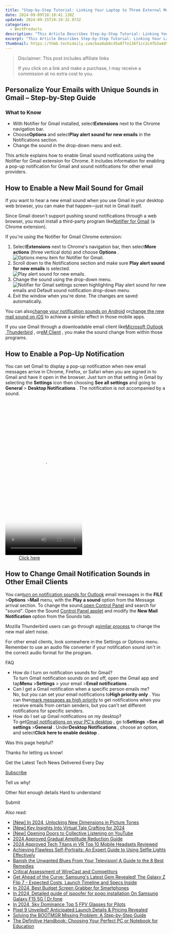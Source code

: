 ```yaml
---
title: "Step-by-Step Tutorial: Linking Your Laptop to Three External Monitors"
date: 2024-09-09T18:10:42.138Z
updated: 2024-09-15T19:19:32.973Z
categories:
  - BestProducts
description: "This Article Describes Step-by-Step Tutorial: Linking Your Laptop to Three External Monitors"
excerpt: "This Article Describes Step-by-Step Tutorial: Linking Your Laptop to Three External Monitors"
thumbnail: https://thmb.techidaily.com/baa0ab8cd5a07fe136f1cc2c4fb3a4d9f403c6961da236a4542ceaa49684d0f3.jpg
---
```


>  Disclaimer: This post includes affiliate links
>
>  If you click on a link and make a purchase, I may receive a commission at no extra cost to you.
>

## Personalize Your Emails with Unique Sounds in Gmail – Step-by-Step Guide
### What to Know

* With Notifier for Gmail installed, select**Extensions** next to the Chrome navigation bar.
* Choose**Options** and select**Play alert sound for new emails** in the Notifications section.
* Change the sound in the drop-down menu and exit.

 This article explains how to enable Gmail sound notifications using the Notifier for Gmail extension for Chrome. It includes information for enabling a pop-up notification for Gmail and sound notifications for other email providers.

## How to Enable a New Mail Sound for Gmail

 If you want to hear a new email sound when you use Gmail in your desktop web browser, you can make that happen—just not in Gmail itself.

 Since Gmail doesn't support pushing sound notifications through a web browser, you must install a third-party program like[Notifier for Gmail](https://chrome.google.com/webstore/detail/notifier-for-gmail/dcjichoefijpinlfnjghokpkojhlhkgl?hl=en) (a Chrome extension).

 If you're using the Notifier for Gmail Chrome extension:

1. Select**Extensions** next to Chrome's navigation bar, then select**More actions** (three vertical dots) and choose **Options** .  
![Options menu item for Notifier for Gmail.](https://www.lifewire.com/thmb/ItTlmQe_8CNY3vW37Q6ac7spTJ8=/1500x0/filters:no_upscale():max_bytes(150000):strip_icc():format(webp)/001-how-to-add-a-new-mail-sound-for-gmail-5b50d46b9a594db3bd73946ea64549aa.jpg)
2. Scroll down to the Notifications section and make sure **Play alert sound for new emails** is selected.  
![Play alert sound for new emails.](https://www.lifewire.com/thmb/EaGNTDoH2lcLO8QxHT0Z1KVeUPk=/1500x0/filters:no_upscale():max_bytes(150000):strip_icc():format(webp)/002-how-to-add-a-new-mail-sound-for-gmail-1e074c5a399d403aab64b2ec37afbbf8.jpg)
3. Change the sound using the drop-down menu.  
![Notifier for Gmail settings screen highlighting Play alert sound for new emails and Default sound notification drop-down menu](https://www.lifewire.com/thmb/DUBiUTKL1yNY2AP6anJNY9OE1cM=/1500x0/filters:no_upscale():max_bytes(150000):strip_icc():format(webp)/003-how-to-add-a-new-mail-sound-for-gmail-db10f7ff4e56480c8acefb921da8d1b6.jpg)
4. Exit the window when you're done. The changes are saved automatically.

 You can also[change your notification sounds on Android](https://www.lifewire.com/how-to-change-create-android-notification-sounds-4783114) or[change the new mail sound on iOS](https://www.lifewire.com/how-to-change-the-new-mail-sound-in-ios-mail-1172501) to achieve a similar effect in those mobile apps.

 If you use Gmail through a downloadable email client like[Microsoft Outlook](https://www.lifewire.com/microsoft-outlook-4164620) ,[Thunderbird](https://www.lifewire.com/gmail-access-thunderbird-1173150) , or[eM Client](http://www.emclient.com/) , you make the sound change from within those programs.

## How to Enable a Pop-Up Notification

 You can set Gmail to display a pop-up notification when new email messages arrive in Chrome, Firefox, or Safari when you are signed in to Gmail and have it open in the browser. Just turn on that setting in Gmail by selecting the **Settings**  icon then choosing **See all settings** and going to **General** \> **Desktop Notifications** . The notification is not accompanied by a sound.

<!-- affiliate ads begin -->
<span id="1770776">
					<video width="240" height="480" style="cursor:pointer"
           poster="//a.impactradius-go.com/display-clicktoplayimage/1770776.png"
           onclick="if(!this.playClicked){this.play();this.setAttribute('controls',true);this.playClicked=true;}">
	   <source src="//a.impactradius-go.com/display-ad/20702-1770776">
	   <img src="//a.impactradius-go.com/display-clicktoplayimage/1770776.png" style="border: none; height: 100%; width: 100%; object-fit: contain">
	</video>
	<div style="width:150px;text-align:center"><a href="javascript:window.open(decodeURIComponent('https%3A%2F%2Ftokenmetrics.sjv.io%2Fc%2F5597632%2F1770776%2F20702'), '_blank');void(0);">Click here</a></div>
</span>
<img height="0" width="0" src="https://imp.pxf.io/i/5597632/1770776/20702" style="position:absolute;visibility:hidden;" border="0" />
<!-- affiliate ads end -->

## How to Change Gmail Notification Sounds in Other Email Clients

 You can[turn on notification sounds for Outlook](https://www.lifewire.com/change-new-mail-notification-sound-outlook-1173674) email messages in the **FILE** \>**Options** \>**Mail**  menu, with the **Play a sound** option from the Message arrival section. To change the sound,[open Control Panel](https://www.lifewire.com/how-to-open-control-panel-2625782) and search for "sound". Open the Sound [Control Panel applet](https://www.lifewire.com/control-panel-applet-2625831) and modify the **New Mail Notification** option from the Sounds tab.

 Mozilla Thunderbird users can go through a[similar process](https://www.lifewire.com/new-email-alerts-thunderbird-1173081) to change the new mail alert noise.

 For other email clients, look somewhere in the Settings or Options menu. Remember to use an audio file converter if your notification sound isn't in the correct audio format for the program.

 FAQ

* How do I turn on notification sounds for Gmail?  
 To turn Gmail notification sounds on and off, open the Gmail app and tap**Menu** \>**Settings** \> your email >**Email notifications** .
* Can I get a Gmail notification when a specific person emails me?  
 No, but you can set your email notifications to**High priority only** . You can then[mark messages as high priority](https://www.lifewire.com/how-to-mark-mail-important-for-priority-inbox-in-gmail-1171946) to get notifications when you receive emails from certain senders, but you can't set different notifications for specific senders.
* How do I set up Gmail notifications on my desktop?  
 To get[Gmail notifications on your PC's desktop](https://www.lifewire.com/how-to-get-new-mail-notifications-for-gmail-1171935) , go to**Settings** \>**See all settings** \>**General** . Under**Desktop Notifications** , choose an option, and select**Click here to enable desktop** .

Was this page helpful?

Thanks for letting us know!

 Get the Latest Tech News Delivered Every Day

[Subscribe](https://www.lifewire.com/#)

Tell us why!

 Other  Not enough details  Hard to understand

 Submit

<ins class="adsbygoogle"
     style="display:block"
     data-ad-format="autorelaxed"
     data-ad-client="ca-pub-7571918770474297"
     data-ad-slot="1223367746"></ins>

<ins class="adsbygoogle"
     style="display:block"
     data-ad-client="ca-pub-7571918770474297"
     data-ad-slot="8358498916"
     data-ad-format="auto"
     data-full-width-responsive="true"></ins>

<span class="atpl-alsoreadstyle">Also read:</span>
<div><ul>
<li><a href="https://fox-http.techidaily.com/new-in-2024-unlocking-new-dimensions-in-picture-tones/"><u>[New] In 2024, Unlocking New Dimensions in Picture Tones</u></a></li>
<li><a href="https://fox-http.techidaily.com/new-key-insights-into-virtual-tale-crafting-for-2024/"><u>[New] Key Insights Into Virtual Tale Crafting for 2024</u></a></li>
<li><a href="https://youtube-help.techidaily.com/new-opening-doors-to-collective-listening-on-youtube/"><u>[New] Opening Doors to Collective Listening on YouTube</u></a></li>
<li><a href="https://fox-links.techidaily.com/2024-approved-gradual-amplitude-reduction-guide/"><u>2024 Approved Gradual Amplitude Reduction Guide</u></a></li>
<li><a href="https://some-skills.techidaily.com/2024-approved-tech-titans-in-vr-top-10-mobile-headsets-reviewed/"><u>2024 Approved Tech Titans in VR Top 10 Mobile Headsets Reviewed</u></a></li>
<li><a href="https://tech-recovery.techidaily.com/achieving-flawless-self-portraits-an-expert-guide-to-using-selfie-lights-effectively/"><u>Achieving Flawless Self-Portraits: An Expert Guide to Using Selfie Lights Effectively</u></a></li>
<li><a href="https://tech-recovery.techidaily.com/banish-the-unwanted-blues-from-your-television-a-guide-to-the-8-best-remedies/"><u>Banish the Unwanted Blues From Your Television! A Guide to the 8 Best Remedies</u></a></li>
<li><a href="https://extra-lessons.techidaily.com/critical-assessment-of-wirecast-and-competitors/"><u>Critical Assessment of WireCast and Competitors</u></a></li>
<li><a href="https://tech-recovery.techidaily.com/get-ahead-of-the-curve-samsungs-latest-gem-revealed-the-galaxy-z-flip-7-expected-costs-launch-timeline-and-specs-inside/"><u>Get Ahead of the Curve: Samsung's Latest Gem Revealed! The Galaxy Z Flip 7 - Expected Costs, Launch Timeline and Specs Inside</u></a></li>
<li><a href="https://screen-capture.techidaily.com/in-2024-best-budget-screen-grabber-for-smartphones/"><u>In 2024, Best Budget Screen Grabber for Smartphones</u></a></li>
<li><a href="https://change-location.techidaily.com/in-2024-detailed-guide-of-ispoofer-for-pogo-installation-on-samsung-galaxy-f15-5g-drfone-by-drfone-virtual-android/"><u>In 2024, Detailed guide of ispoofer for pogo installation On Samsung Galaxy F15 5G | Dr.fone</u></a></li>
<li><a href="https://extra-approaches.techidaily.com/in-2024-sky-dominance-top-5-fpv-glasses-for-pilots/"><u>In 2024, Sky Dominance Top 5 FPV Glasses for Pilots</u></a></li>
<li><a href="https://tech-recovery.techidaily.com/1722899546821-pixel-9-unveiled-anticipated-launch-details-and-pricing-revealed/"><u>Pixel 9 Unveiled? Anticipated Launch Details & Pricing Revealed</u></a></li>
<li><a href="https://tech-recovery.techidaily.com/solving-the-bootmgr-missing-problem-a-step-by-step-guide/"><u>Solving the BOOTMGR Missing Problem: A Step-by-Step Guide</u></a></li>
<li><a href="https://tech-recovery.techidaily.com/the-definitive-handbook-choosing-your-perfect-pc-or-notebook-for-education/"><u>The Definitive Handbook: Choosing Your Perfect PC or Notebook for Education</u></a></li>
</ul></div>

